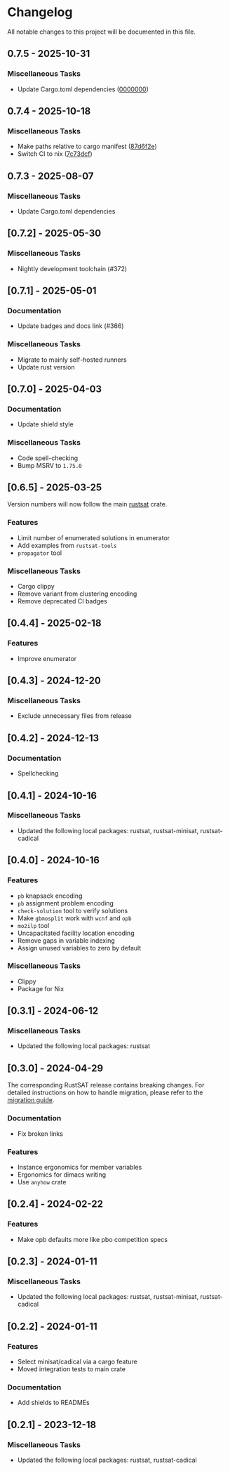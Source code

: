 # Changelog

All notable changes to this project will be documented in this file.

## 0.7.5 - 2025-10-31

### Miscellaneous Tasks

- Update Cargo.toml dependencies ([0000000](0000000))

<!-- generated by git-cliff -->

## 0.7.4 - 2025-10-18

### Miscellaneous Tasks

- Make paths relative to cargo manifest ([87d6f2e](87d6f2e80ee6c757f57a31864f7e9aa1a325c2ab))
- Switch CI to nix ([7c73dcf](7c73dcfdb7358ed64a1b70442daeb92a6fa39621))

<!-- generated by git-cliff -->

## 0.7.3 - 2025-08-07

### Miscellaneous Tasks

- Update Cargo.toml dependencies

<!-- generated by git-cliff -->
## [0.7.2] - 2025-05-30

### Miscellaneous Tasks

- Nightly development toolchain (#372)

<!-- generated by git-cliff -->
## [0.7.1] - 2025-05-01

### Documentation

- Update badges and docs link (#366)

### Miscellaneous Tasks

- Migrate to mainly self-hosted runners
- Update rust version

<!-- generated by git-cliff -->
## [0.7.0] - 2025-04-03

### Documentation

- Update shield style

### Miscellaneous Tasks

- Code spell-checking
- Bump MSRV to `1.75.0`

<!-- generated by git-cliff -->
<!-- generated by git-cliff -->
## [0.6.5] - 2025-03-25

Version numbers will now follow the main [rustsat](https://crates.io/crates/rustsat) crate.

### Features

- Limit number of enumerated solutions in enumerator
- Add examples from `rustsat-tools`
- `propagator` tool

### Miscellaneous Tasks

- Cargo clippy
- Remove variant from clustering encoding
- Remove deprecated CI badges

<!-- generated by git-cliff -->
## [0.4.4] - 2025-02-18

### Features

- Improve enumerator

<!-- generated by git-cliff -->
## [0.4.3] - 2024-12-20

### Miscellaneous Tasks

- Exclude unnecessary files from release

<!-- generated by git-cliff -->
## [0.4.2] - 2024-12-13

### Documentation

- Spellchecking

<!-- generated by git-cliff -->
## [0.4.1] - 2024-10-16

### Miscellaneous Tasks

- Updated the following local packages: rustsat, rustsat-minisat, rustsat-cadical

<!-- generated by git-cliff -->
## [0.4.0] - 2024-10-16

### Features

- `pb` knapsack encoding
- `pb` assignment problem encoding
- `check-solution` tool to verify solutions
- Make `gbmosplit` work with `wcnf` and `opb`
- `mo2ilp` tool
- Uncapacitated facility location encoding
- Remove gaps in variable indexing
- Assign unused variables to zero by default

### Miscellaneous Tasks

- Clippy
- Package for Nix

<!-- generated by git-cliff -->
## [0.3.1] - 2024-06-12

### Miscellaneous Tasks

- Updated the following local packages: rustsat

<!-- generated by git-cliff -->
## [0.3.0] - 2024-04-29

The corresponding RustSAT release contains breaking changes. For detailed
instructions on how to handle migration, please refer to the [migration
guide](https://github.com/chrjabs/rustsat/blob/main/docs/0-5-0-migration-guide.md).

### Documentation

- Fix broken links

### Features

- Instance ergonomics for member variables
- Ergonomics for dimacs writing
- Use `anyhow` crate

<!-- generated by git-cliff -->
## [0.2.4] - 2024-02-22

### Features

- Make opb defaults more like pbo competition specs

<!-- generated by git-cliff -->
## [0.2.3] - 2024-01-11

### Miscellaneous Tasks

- Updated the following local packages: rustsat, rustsat-minisat, rustsat-cadical

<!-- generated by git-cliff -->
## [0.2.2] - 2024-01-11

### Features

- Select minisat/cadical via a cargo feature
- Moved integration tests to main crate

### Documentation

- Add shields to READMEs

<!-- generated by git-cliff -->
## [0.2.1] - 2023-12-18

### Miscellaneous Tasks

- Updated the following local packages: rustsat, rustsat-cadical

<!-- generated by git-cliff -->
